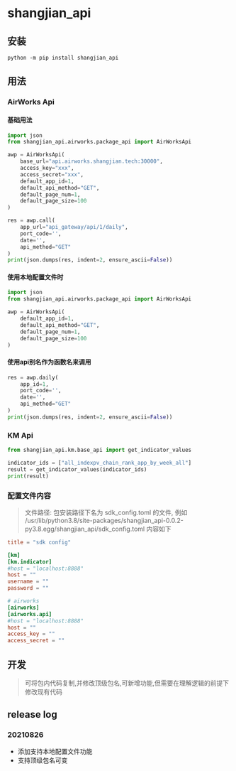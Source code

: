 # shangjian_api

## 安装
```shell
python -m pip install shangjian_api
```

## 用法
### AirWorks Api

#### 基础用法

```python
import json
from shangjian_api.airworks.package_api import AirWorksApi

awp = AirWorksApi(
    base_url="api.airworks.shangjian.tech:30000",
    access_key="xxx",
    access_secret="xxx",
    default_app_id=1,
    default_api_method="GET",
    default_page_num=1,
    default_page_size=100
)

res = awp.call(
    app_url="api_gateway/api/1/daily",
    port_code='',
    date='',
    api_method="GET"
)
print(json.dumps(res, indent=2, ensure_ascii=False))
```


#### 使用本地配置文件时

```python
import json
from shangjian_api.airworks.package_api import AirWorksApi

awp = AirWorksApi(
    default_app_id=1,
    default_api_method="GET",
    default_page_num=1,
    default_page_size=100
)
```

#### 使用api别名作为函数名来调用
```python
res = awp.daily(
    app_id=1,
    port_code='',
    date='',
    api_method="GET"
)
print(json.dumps(res, indent=2, ensure_ascii=False))
```

### KM Api

```python
from shangjian_api.km.base_api import get_indicator_values

indicator_ids = ["all_indexpv_chain_rank_app_by_week_all"]
result = get_indicator_values(indicator_ids)
print(result)
```

### 配置文件内容
> 文件路径: 包安装路径下名为 sdk_config.toml 的文件, 例如
> /usr/lib/python3.8/site-packages/shangjian_api-0.0.2-py3.8.egg/shangjian_api/sdk_config.toml
> 内容如下
```toml
title = "sdk config"

[km]
[km.indicator]
#host = "localhost:8888"
host = ""
username = ""
password = ""

# airworks
[airworks]
[airworks.api]
#host = "localhost:8888"
host = ""
access_key = ""
access_secret = ""
```
## 开发
> 可将包内代码复制,并修改顶级包名,可新增功能,但需要在理解逻辑的前提下修改现有代码

## release log
### 20210826
- 添加支持本地配置文件功能
- 支持顶级包名可变